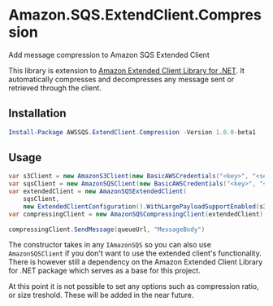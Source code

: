 # Amazon.SQS.ExtendClient.Compression
Add message compression to Amazon SQS Extended Client

This library is extension to [Amazon Extended Client Library for .NET](https://github.com/raol/amazon-sqs-net-extended-client-lib). 
It automatically compresses and decompresses any message sent or retrieved through the client.

## Installation

```PowerShell
Install-Package AWSSQS.ExtendClient.Compression -Version 1.0.0-beta1
```

## Usage

```csharp
var s3Client = new AmazonS3Client(new BasicAWSCredentials("<key>", "<secret>"), "<region>")
var sqsClient = new AmazonSQSClient(new BasicAWSCredentials("<key>", "<secret>"), "<region>");
var extendedClient = new AmazonSQSExtendedClient(
    sqsClient, 
    new ExtendedClientConfiguration().WithLargePayloadSupportEnabled(s3Client, "<s3bucketname>"));
var compressingClient = new AmazonSQSCompressingClient(extendedClient);    
    
compressingClient.SendMessage(queueUrl, "MessageBody")
```

The constructor takes in any `IAmazonSQS` so you can also use `AmazonSQSClient` if you don't want to use the extended client's functionality.
There is however still a dependency on the Amazon Extended Client Library for .NET package which serves as a base for this project.

At this point it is not possible to set any options such as compression ratio, or size treshold. These will be added in the near future. 
